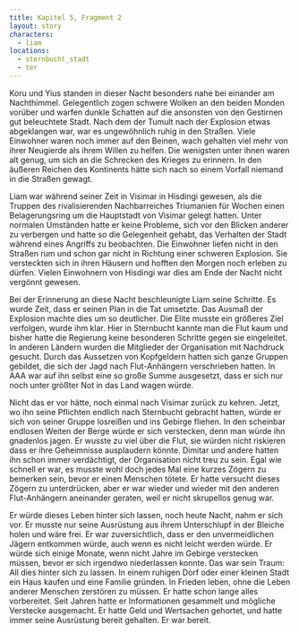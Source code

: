 ```yaml
---
title: Kapitel 5, Fragment 2
layout: story
characters:
  - liam
locations:
  - sternbucht_stadt
  - ter
---
```

Koru und Yius standen in dieser Nacht besonders nahe bei einander am Nachthimmel. Gelegentlich zogen schwere Wolken an den beiden Monden vorüber und warfen dunkle Schatten auf die ansonsten von den Gestirnen gut beleuchtete Stadt. Nach dem der Tumult nach der Explosion etwas abgeklangen war, war es ungewöhnlich ruhig in den Straßen. Viele Einwohner waren noch immer auf den Beinen, wach gehalten viel mehr von ihrer Neugierde als ihrem Willen zu helfen. Die wenigsten unter ihnen waren alt genug, um sich an die Schrecken des Krieges zu erinnern. In den äußeren Reichen des Kontinents hätte sich nach so einem Vorfall niemand in die Straßen gewagt.

Liam war während seiner Zeit in Visimar in Hisdingi gewesen, als die Truppen des rivalisierenden Nachbarreiches Triumanien für Wochen einen Belagerungsring um die Hauptstadt von Visimar gelegt hatten. Unter normalen Umständen hatte er keine Probleme, sich vor den Blicken anderer zu verbergen und hatte so die Gelegenheit gehabt, das Verhalten der Stadt während eines Angriffs zu beobachten. Die Einwohner liefen nicht in den Straßen rum und schon gar nicht in Richtung einer schweren Explosion. Sie versteckten sich in ihren Häusern und hofften den Morgen noch erleben zu dürfen. Vielen Einwohnern von Hisdingi war dies am Ende der Nacht nicht vergönnt gewesen.

Bei der Erinnerung an diese Nacht beschleunigte Liam seine Schritte. Es wurde Zeit, dass er seinen Plan in die Tat umsetzte. Das Ausmaß der Explosion machte dies um so deutlicher. Die Elite musste ein größeres Ziel verfolgen, wurde ihm klar. Hier in Sternbucht kannte man die Flut kaum und bisher hatte die Regierung keine besonderen Schritte gegen sie eingeleitet. In anderen Ländern wurden die Mitglieder der Organisation mit Nachdruck gesucht. Durch das Aussetzen von Kopfgeldern hatten sich ganze Gruppen gebildet, die sich der Jagd nach Flut-Anhängern verschrieben hatten. In AAA war auf ihn selbst eine so große Summe ausgesetzt, dass er sich nur noch unter größter Not in das Land wagen würde.

Nicht das er vor hätte, noch einmal nach Visimar zurück zu kehren. Jetzt, wo ihn seine Pflichten endlich nach Sternbucht gebracht hatten, würde er sich von seiner Gruppe losreißen und ins Gebirge fliehen. In den scheinbar endlosen Weiten der Berge würde er sich verstecken, denn man würde ihn gnadenlos jagen. Er wusste zu viel über die Flut, sie würden nicht riskieren dass er ihre Geheimnisse ausplaudern könnte. Dimitar und andere hatten ihn schon immer verdächtigt, der Organisation nicht treu zu sein. Egal wie schnell er war, es musste wohl doch jedes Mal eine kurzes Zögern zu bemerken sein, bevor er einen Menschen tötete. Er hatte versucht dieses Zögern zu unterdrücken, aber er war wieder und wieder mit den anderen Flut-Anhängern aneinander geraten, weil er nicht skrupellos genug war.

Er würde dieses Leben hinter sich lassen, noch heute Nacht, nahm er sich vor. Er musste nur seine Ausrüstung aus ihrem Unterschlupf in der Bleiche holen und wäre frei. Er war zuversichtlich, dass er den unvermeidlichen Jägern entkommen würde, auch wenn es nicht leicht werden würde. Er würde sich einige Monate, wenn nicht Jahre im Gebirge verstecken müssen, bevor er sich irgendwo niederlassen konnte. Das war sein Traum: All dies hinter sich zu lassen. In einem ruhigen Dorf oder einer kleinen Stadt ein Haus kaufen und eine Familie gründen. In Frieden leben, ohne die Leben anderer Menschen zerstören zu müssen. Er hatte schon lange alles vorbereitet. Seit Jahren hatte er Informationen gesammelt und mögliche Verstecke ausgemacht. Er hatte Geld und Wertsachen gehortet, und hatte immer seine Ausrüstung bereit gehalten. Er war bereit.
